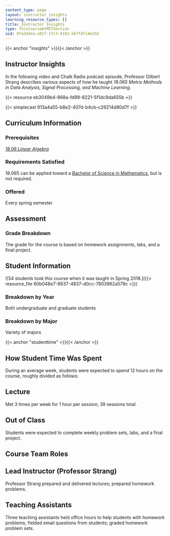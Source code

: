 ```yaml
---
content_type: page
layout: instructor_insights
learning_resource_types: []
title: Instructor Insights
type: ThisCourseAtMITSection
uid: 07a3d3ea-a91f-17c3-4182-eb7fdf14e25d
---
```


{{< anchor "insights" >}}{{< /anchor >}}

Instructor Insights
-------------------

In the following video and Chalk Radio podcast episode, Professor Gilbert Strang describes various aspects of how he taught _18.065 Matrix Methods in Data Analysis, Signal Processing, and Machine Learning_.

{{< resource eb3049b4-868a-fd99-8221-5f1dc9da655b >}}

{{< simplecast 913a4a55-b8e2-407d-b4cb-c26214d80d7f >}}

Curriculum Information
----------------------

### Prerequisites

[_18.06 Linear Algebra_](/courses/18-06sc-linear-algebra-fall-2011/)

### Requirements Satisfied

18.065 can be applied toward a [Bachelor of Science in Mathematics](http://math.mit.edu/academics/undergrad/major/index.php), but is not required.

### Offered

Every spring semester

Assessment
----------

### Grade Breakdown

The grade for the course is based on homework assignments, labs, and a final project.

Student Information
-------------------

![54 students took this course when it was taught in Spring 2018.]({{< resource_file 60b048e7-8637-4837-d0cc-7803962a579c >}})

### Breakdown by Year

Both undergraduate and graduate students

### Breakdown by Major

Variety of majors

{{< anchor "studenttime" >}}{{< /anchor >}}

How Student Time Was Spent
--------------------------

During an average week, students were expected to spend 12 hours on the course, roughly divided as follows:

Lecture
-------

Met 3 times per week for 1 hour per session; 39 sessions total.

Out of Class
------------

Students were expected to complete weekly problem sets, labs, and a final project.

Course Team Roles
-----------------

Lead Instructor (Professor Strang)
----------------------------------

Professor Strang prepared and delivered lectures; prepared homework problems.

Teaching Assistants 
--------------------

Three teaching assistants held office hours to help students with homework problems; fielded email questions from students; graded homework problem sets.